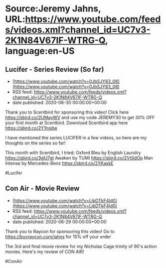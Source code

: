 # Source:Jeremy Jahns, URL:https://www.youtube.com/feeds/videos.xml?channel_id=UC7v3-2K1N84V67IF-WTRG-Q, language:en-US

## Lucifer - Series Review (So far)
 - [https://www.youtube.com/watch?v=0JbSJY83_08](https://www.youtube.com/watch?v=0JbSJY83_08)
 - RSS feed: https://www.youtube.com/feeds/videos.xml?channel_id=UC7v3-2K1N84V67IF-WTRG-Q
 - date published: 2020-06-30 00:00:00+00:00

Thank you to Scentbird for sponsoring this video!
Click here https://sbird.co/2UMayWV and use my code JEREMY30 to get 30% OFF your first month at Scentbird.
Download Scentbird app here https://sbird.co/2Y1hgdw


I have mentioned the series LUCIFER in a few videos, so here are my thoughts on the series so far!



This month with Scentbird, I tried:
Oxford Bleu by English Laundry https://sbird.co/3gfJ7gt
Awaken by TUMI https://sbird.co/2VtSdOp
Man Intense by Mercedes-Benz https://sbird.co/2YKaskE

#Lucifer

## Con Air - Movie Review
 - [https://www.youtube.com/watch?v=LjbDTkF4ld0](https://www.youtube.com/watch?v=LjbDTkF4ld0)
 - RSS feed: https://www.youtube.com/feeds/videos.xml?channel_id=UC7v3-2K1N84V67IF-WTRG-Q
 - date published: 2020-06-29 00:00:00+00:00

Thank you to Raycon for sponsoring this video!
Go to https://buyraycon.com/jahns for 15% off your order

The 3rd and final movie review for my Nicholas Cage trinity of 90's action movies. Here's my review of CON AIR!

#ConAir

